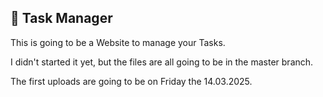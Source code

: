 ## 📝 Task Manager

This is going to be a Website to manage your Tasks. <br>

I didn't started it yet, but the files are all going to be in the master branch. <br>

The first uploads are going to be on Friday the 14.03.2025.
